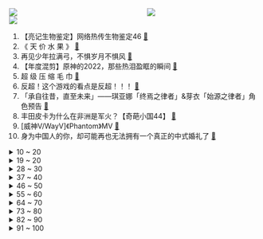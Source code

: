 <div >
	<a style="float:left;width:55%;" href = "https://github.com/anuraghazra/github-readme-stats">
	 <img src = "https://github-readme-stats.vercel.app/api?username=iuuuuuaena&theme=buefy&show_icons=true"/>
	</a>
	<a  style="float:right;width:45%" href = "https://github.com/anuraghazra/github-readme-stats">
	 <img  src="https://github-readme-stats.vercel.app/api/top-langs/?username=anuraghazra&layout=compact"/>
	</a>
	</div>

[![](https://img.shields.io/badge/jxd-@jxdgogogo.xyz-yellowgreen.svg)](https://www.jxdgogogo.xyz)<br>
1. 【亮记生物鉴定】网络热传生物鉴定46 [:link:](//www.bilibili.com/video/BV1Fv4y1B7An) <br>
2. 《 天 价 水 果 》 [:link:](//www.bilibili.com/video/BV1QA411D7dn) <br>
3. 再见少年拉满弓，不惧岁月不惧风 [:link:](//www.bilibili.com/video/BV1YK411B7Y2) <br>
4. 【年度混剪】原神的2022，那些热泪盈眶的瞬间 [:link:](//www.bilibili.com/video/BV1dG4y177Gz) <br>
5. 超 级 压 缩 毛 巾 [:link:](//www.bilibili.com/video/BV1184y1W79V) <br>
6. 反超！这个游戏的看点是反超！！！ [:link:](//www.bilibili.com/video/BV1mK411i7xh) <br>
7. 「承自往昔，直至未来」——琪亚娜「终焉之律者」&芽衣「始源之律者」角色预告 [:link:](//www.bilibili.com/video/BV1jW4y1K7mE) <br>
8. 丰田皮卡为什么在非洲是军火？【奇葩小国44】 [:link:](//www.bilibili.com/video/BV1D44y1R7oC) <br>
9. [威神V/WayV]《Phantom》MV [:link:](//www.bilibili.com/video/BV1hV4y1F74q) <br>
10. 身为中国人的你，却可能再也无法拥有一个真正的中式婚礼了 [:link:](//www.bilibili.com/video/BV1vK411i7nG) <br>
<details>
<summary>10 ~ 20</summary>

11. 踢球！但是桌游版！ [:link:](//www.bilibili.com/video/BV1b3411Q7bt) <br>
12. 哎，果然不是什么好东西 [:link:](//www.bilibili.com/video/BV1x44y1R7HS) <br>
13. 这是最棒的新年礼物！ [:link:](//www.bilibili.com/video/BV1aD4y1j7P3) <br>
14. 我去当海上外卖员啦！ [:link:](//www.bilibili.com/video/BV1Gg411t7eT) <br>
15. 没想到这些也不是全国统一的！ [:link:](//www.bilibili.com/video/BV1sV4y1F7wj) <br>
16. 加拿大圣诞夜街头冷到可以冻死人，却热到融化冰雪 [:link:](//www.bilibili.com/video/BV1EV4y1F7Uq) <br>
17. 我把16岁的梦想，续上了 [:link:](//www.bilibili.com/video/BV1fY411m76T) <br>
18. 酒桌文化滚出拆纳（指糟粕） [:link:](//www.bilibili.com/video/BV1AG4y1E7iG) <br>
19. 别说了，雷神在哪？ [:link:](//www.bilibili.com/video/BV1aK411B7L4) <br>
</details>
<details>
<summary>19 ~ 20</summary>

20. 羊村！但是是花絮。 [:link:](//www.bilibili.com/video/BV1ie4y1j7vv) <br>
21. 精准预测春晚小品 [:link:](//www.bilibili.com/video/BV1Av4y167TF) <br>
22. 王师傅和毛毛私下最爱吃哪家餐厅？这家烤肉店竟然征服了所有人！？ [:link:](//www.bilibili.com/video/BV1E84y1x7eb) <br>
23. 【原神手书】世界上另一个我 [:link:](//www.bilibili.com/video/BV15R4y1D7t8) <br>
24. [GOING SEVENTEEN SPECIAL] 寒假特辑：要管和不管 #1 [:link:](//www.bilibili.com/video/BV1144y1o7NW) <br>
25. 【原神MMD】抱歉来迟了…接好风系男孩的圣诞祝福！ [:link:](//www.bilibili.com/video/BV1fG4y177PM) <br>
26. 这就是2022的年度混剪？ [:link:](//www.bilibili.com/video/BV1Fv4y167Zh) <br>
27. 史上最惨嫌疑人？ [:link:](//www.bilibili.com/video/BV1kR4y1D71i) <br>
28. 圆规 ak47 制作方法 [:link:](//www.bilibili.com/video/BV17v4y1676S) <br>
</details>
<details>
<summary>28 ~ 30</summary>

29. 花了一个多月时间学的龙凤花烛！结婚这天终于点上了！ [:link:](//www.bilibili.com/video/BV1T24y1U7Wr) <br>
30. 观众朋友们，我们又来押春晚题啦！ [:link:](//www.bilibili.com/video/BV1nR4y1D7W4) <br>
31. 带小土狗去看病，它委屈的快哭了 [:link:](//www.bilibili.com/video/BV1Zv4y1z77i) <br>
32. 中国濒临失传戏法巧接连环（下）古彩戏法鹏鹏戏法艺术韩派戏法大活宝陈进才陈氏戏法 [:link:](//www.bilibili.com/video/BV1w3411X7RQ) <br>
33. ファイトソング (Fight song) - Eve MV [:link:](//www.bilibili.com/video/BV1414y1w7dL) <br>
34. 2022你点过哪些不可思议的外卖？ [:link:](//www.bilibili.com/video/BV1CW4y1L7Cq) <br>
35. 这年头，追客户就跟追对象一样（1） [:link:](//www.bilibili.com/video/BV1Cg41147fA) <br>
36. 惊变一百天，但是是重制版？！ [:link:](//www.bilibili.com/video/BV1b8411J7QV) <br>
37. 两 小 儿 答 辩 [:link:](//www.bilibili.com/video/BV17W4y1K7rC) <br>
</details>
<details>
<summary>37 ~ 40</summary>

38. 鳄鱼:导演，咔，剧本错了吧 [:link:](//www.bilibili.com/video/BV1614y1w75y) <br>
39. 极狐游戏加速器-永久免费的加速器,全新UI,高性能服务器,永久免费,不玩套路 [:link:](//www.bilibili.com/video/BV1EW4y1K7K7) <br>
40. 伍六七第四季定档PV，冒险启程！ [:link:](//www.bilibili.com/video/BV1rG4y127ah) <br>
41. 《明日方舟》EP - A Cold Call [:link:](//www.bilibili.com/video/BV1bG4y1E7Ah) <br>
42. 希 望 见 者 好 运！！！ [:link:](//www.bilibili.com/video/BV1U44y1R7ox) <br>
43. 硬核狠人骑行东北，找不到废弃房直接睡在雪地上 [:link:](//www.bilibili.com/video/BV1se4y1576N) <br>
44. 《不熄的光》——火影忍者手游七周年重燃主题曲 [:link:](//www.bilibili.com/video/BV1DD4y1L73Y) <br>
45. 当原神最非的up主做起了帮抽…… [:link:](//www.bilibili.com/video/BV1sV4y1F769) <br>
46. 年夜饭系列之《外婆红烧肉》，多备点米饭，今天硬菜。 [:link:](//www.bilibili.com/video/BV1G84y1x7mN) <br>
</details>
<details>
<summary>46 ~ 50</summary>

47. 阿根廷夺冠剃光头 [:link:](//www.bilibili.com/video/BV1pR4y1U7fF) <br>
48. 我们从一个寒冷的地方搬到了另一个寒冷的地方... [:link:](//www.bilibili.com/video/BV14e4y1j775) <br>
49. 10分钟可以做出来7种蛋炒饭，每粒炒饭都会跳舞 [:link:](//www.bilibili.com/video/BV1dY411m7rx) <br>
50. 火锅店现在还可以入场吗？新手真的可以赚钱吗 [:link:](//www.bilibili.com/video/BV1Zg41147c9) <br>
51. 新概念“可爱” [:link:](//www.bilibili.com/video/BV1hK411i7LW) <br>
52. 【鉴定热门】辛某飞反驳称纯棉的都是高端卫生巾！次氯酸水和84消毒液是不是一个东西？ [:link:](//www.bilibili.com/video/BV1HP4y1q7sH) <br>
53. 【冬泳怪鸽】最穷的网红，家徒四壁的600万粉丝主播？ [:link:](//www.bilibili.com/video/BV1x8411H7DP) <br>
54. 甜瓜游乐场-凶手不止一个 [:link:](//www.bilibili.com/video/BV1we4y1T72E) <br>
55. 花两个月重现《冒险王》的隐藏结局！腰斩地图！ [:link:](//www.bilibili.com/video/BV1FY411S7Wf) <br>
</details>
<details>
<summary>55 ~ 60</summary>

56. 【时代少年团】《浅炸一下吧！》06：E&I大作战 [:link:](//www.bilibili.com/video/BV1eA411Q7mE) <br>
57. 拯救155人避免了一场空难，不到1%成功率的水上迫降他做到了！ [:link:](//www.bilibili.com/video/BV1LP4y1v7Xu) <br>
58. 母校终于对我下手了【阅片无数特别篇】 [:link:](//www.bilibili.com/video/BV1fG4y1777c) <br>
59. 白肺前兆是什么？死亡率40%是真的吗？这些症状别硬扛！怎么预警呢？跟新冠是啥关系啊？ [:link:](//www.bilibili.com/video/BV1xK411i7MH) <br>
60. 五天！你知道我阳了五天是怎么过的吗？ [:link:](//www.bilibili.com/video/BV1384y1x7Zb) <br>
61. 我在你们心里就这样？ [:link:](//www.bilibili.com/video/BV1iW4y1K7X5) <br>
62. 证明完毕，前期症状确实是嘴硬 [:link:](//www.bilibili.com/video/BV1ae4y1578b) <br>
63. 芬兰一家人中式烤全鹅大战场面失控！全场笑瘫！脆皮肘子惊艳新客人！拆礼物尖叫连连！开心到裂开！ [:link:](//www.bilibili.com/video/BV18D4y1j7tq) <br>
64. 选Mac还是PC？交了这么多学费后，我终于悟了... [:link:](//www.bilibili.com/video/BV1h3411D76J) <br>
</details>
<details>
<summary>64 ~ 70</summary>

65. 我把三体科幻动画改编成了烂大街的玄幻动画—《三体之罗袭乾坤》第一集：罗家废柴 [:link:](//www.bilibili.com/video/BV1KD4y1j7kv) <br>
66. 我必须立刻极限召唤【水无月菌】 [:link:](//www.bilibili.com/video/BV1KA411S73e) <br>
67. 鹰眼“初尝禁果”惹大祸 [:link:](//www.bilibili.com/video/BV1TY411U7ZZ) <br>
68. 川渝的红油火锅到底卷成什么样子了？肥肠当面条吃！ [:link:](//www.bilibili.com/video/BV1QG4y177BZ) <br>
69. 艺术家David zinn路过的地方，都会藏着一群可爱的小精灵，给平凡的小镇带来了爱和惊喜。 [:link:](//www.bilibili.com/video/BV1BV4y1F7Hz) <br>
70. 年底大黑马来袭，必看！国产悬疑剧《回来的女儿》1-4 [:link:](//www.bilibili.com/video/BV1844y1o7hB) <br>
71. 在卡塔尔土豪家干饭，什么体验？卡塔尔普通人到底有多壕？ [:link:](//www.bilibili.com/video/BV13G4y1E7AL) <br>
72. 即日起，我将永久退出中国食品报融媒体的内容创作。 [:link:](//www.bilibili.com/video/BV118411J7Ed) <br>
73. 一天发无数条b站动态，能获得多少点赞？ [:link:](//www.bilibili.com/video/BV1Uv4y1q7Cz) <br>
</details>
<details>
<summary>73 ~ 80</summary>

74. 3分钟带你回顾2022🎬 [:link:](//www.bilibili.com/video/BV1424y1m7mF) <br>
75. 它没有掌握流量密码， 却成为年末最大的黑马！ [:link:](//www.bilibili.com/video/BV1c84y1x7Ym) <br>
76. 青花瓷 [:link:](//www.bilibili.com/video/BV1yA411X7h9) <br>
77. 上海.四如春食府   厨子探店¥119 [:link:](//www.bilibili.com/video/BV1LA411Q75M) <br>
78. 猫德学院全员出动高空钓猫 [:link:](//www.bilibili.com/video/BV1TM41127oe) <br>
79. 此篇文案，写给寝室楼里最好看的姑娘 [:link:](//www.bilibili.com/video/BV1tg41147Ny) <br>
80. 皇 金 矿 工 [:link:](//www.bilibili.com/video/BV1Cv4y1z7Xh) <br>
81. 你们心中也有白月光和不能释怀的人吗？ [:link:](//www.bilibili.com/video/BV1sA411Q78U) <br>
82. 头一次见有人挑衅我！开车4000公里锤他！ [:link:](//www.bilibili.com/video/BV1VG4y1j7Jd) <br>
</details>
<details>
<summary>82 ~ 90</summary>

83. 学生要早了解的真相！选择哪些行业/职业有前/钱景？ [:link:](//www.bilibili.com/video/BV1be4y1j72e) <br>
84. “我真的爱你，句句不轻易” [:link:](//www.bilibili.com/video/BV16G4y177cm) <br>
85. 3种食材，看1眼就学会的可乐肥牛泡面~ [:link:](//www.bilibili.com/video/BV16M41117eS) <br>
86. 社交悍匪：这把高端局 [:link:](//www.bilibili.com/video/BV15K411i77n) <br>
87. 我的世界信不信我自己都不相信 [:link:](//www.bilibili.com/video/BV1a24y1m7n6) <br>
88. 硬 核 劝 降 剧 场 版 [:link:](//www.bilibili.com/video/BV1kD4y1j76U) <br>
89. 余姚四中学子深情朗诵——《我好想做左然先生的狗》 [:link:](//www.bilibili.com/video/BV1Pv4y167F2) <br>
90. 满级人类！今天你进化了吗？满级身法！ [:link:](//www.bilibili.com/video/BV14M411z7z2) <br>
91. 歌还是那首歌 哥已变成叔 [:link:](//www.bilibili.com/video/BV1Ud4y1a7ph) <br>
</details>
<details>
<summary>91 ~ 100</summary>

92. 当美食博主失去了味觉 [:link:](//www.bilibili.com/video/BV17G4y1E7xo) <br>
93. 灯火钱塘三五夜。明月如霜，照见人如画。酒入愁肠，化作相思泪。复原古代羊角灯 [:link:](//www.bilibili.com/video/BV16R4y1S79o) <br>
94. 无派蒙原人摁造无相冰，释放忍术一次过！？？ [:link:](//www.bilibili.com/video/BV1zK411B7UC) <br>
95. 把人类变成吃人怪物？这游戏的剧情完全出乎意料！（下） [:link:](//www.bilibili.com/video/BV1Le4y157Fy) <br>
96. 德国室友: 不公平!!凭什么你买的泡面有大块的牛肉!!! [:link:](//www.bilibili.com/video/BV1j8411J7SJ) <br>
97. 流浪猫的冬天好难啊，所以我从来都不喜欢冬天 [:link:](//www.bilibili.com/video/BV1Q24y1S7mR) <br>
98. 分享一下跨年专用曲《跨》的进度 [:link:](//www.bilibili.com/video/BV1hY411U7jP) <br>
99. 爸爸，我回来了，而且是我自己走回来的！ [:link:](//www.bilibili.com/video/BV1jY411U7uW) <br>
100. 30年前用真人出演的恐怖游戏有多刺激？代入感直接拉满！ [:link:](//www.bilibili.com/video/BV1KP4y1q7AQ) <br>
</details>
